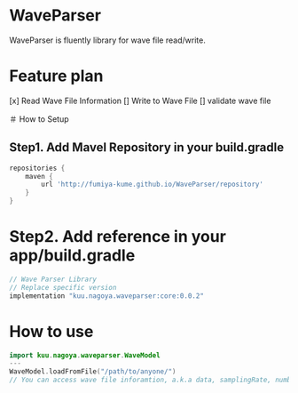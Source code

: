 # WaveParser

WaveParser is fluently library for wave file read/write.

# Feature plan

[x] Read Wave File Information
[] Write to Wave File
[] validate wave file

＃ How to Setup

## Step1. Add Mavel Repository in your build.gradle

```groovy
repositories {
    maven {
        url 'http://fumiya-kume.github.io/WaveParser/repository'
    }
}
```

# Step2. Add reference in your app/build.gradle

```groovy
// Wave Parser Library
// Replace specific version
implementation "kuu.nagoya.waveparser:core:0.0.2"
```

# How to use

```kotlin
import kuu.nagoya.waveparser.WaveModel
---
WaveModel.loadFromFile("/path/to/anyone/")
// You can access wave file inforamtion, a.k.a data, samplingRate, number of chnnel
```
